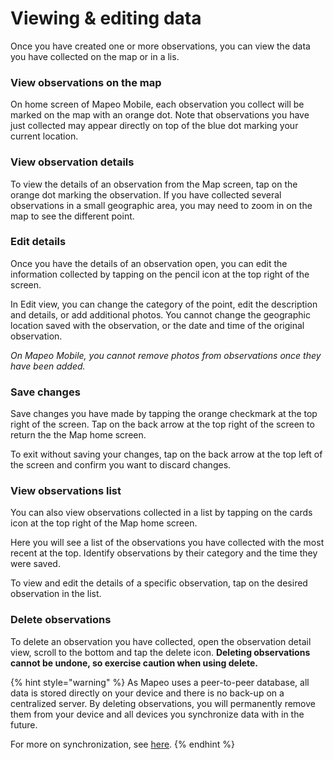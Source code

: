 # Viewing & editing data

Once you have created one or more observations, you can view the data you have collected on the map or in a lis.

### View observations on the map

On home screen of Mapeo Mobile, each observation you collect will be marked on the map with an orange dot. Note that observations you have just collected may appear directly on top of the blue dot marking your current location.

### **View observation details**

To view the details of an observation from the Map screen, tap on the orange dot marking the observation. If you have collected several observations in a small geographic area, you may need to zoom in on the map to see the different point.

### Edit details

Once you have the details of an observation open, you can edit the information collected by tapping on the pencil icon at the top right of the screen.

In Edit view, you can change the category of the point, edit the description and details, or add additional photos. You cannot change the geographic location saved with the observation, or the date and time of the original observation. 

_On Mapeo Mobile, you cannot remove photos from observations once they have been added._ 

### Save changes

Save changes you have made by tapping the orange checkmark at the top right of the screen. Tap on the back arrow at the top right of the screen to return the the Map home screen.

To exit without saving your changes, tap on the back arrow at the top left of the screen and confirm you want to discard changes.

### View observations list

You can also view observations collected in a list by tapping on the cards icon at the top right of the Map home screen.

Here you will see a list of the observations you have collected with the most recent at the top. Identify observations by their category and the time they were saved. 

To view and edit the details of a specific observation, tap on the desired observation in the list.

### Delete observations

To delete an observation you have collected, open the observation detail view, scroll to the bottom and tap the delete icon. **Deleting observations cannot be undone, so exercise caution when using delete.**

{% hint style="warning" %}
As Mapeo uses a peer-to-peer database, all data is stored directly on your device and there is no back-up on a centralized server. By deleting observations, you will permanently remove them from your device and all devices you synchronize data with in the future.  
  
For more on synchronization, see [here](syncing-data.md).
{% endhint %}



